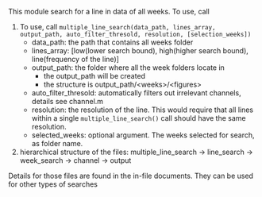 This module search for a line in data of all weeks.
To use, call

1. To use, call
`multiple_line_search(data_path, lines_array, output_path, auto_filter_thresold, resolution, [selection_weeks])`
	* data_path: the path that contains all weeks folder
	* lines_array: [low(lower search bound), high(higher search bound), line(frequency of the line)]
	* output_path: the folder where all the week folders locate in
		- the output_path will be created
		- the structure is output_path/\<weeks\>/\<figures\>
	* auto_filter_thresold: automatically filters out irrelevant channels, details see channel.m
	* resolution: the resolution of the line. This would require that all lines within a single `multiple_line_search()` call should have the same resolution.
	* selected_weeks: optional argument. The weeks selected for search, as folder name.
2. hierarchical structure of the files: multiple_line_search -> line_search -> week_search -> channel -> output

Details for those files are found in the in-file documents. They can be used for other types of searches
